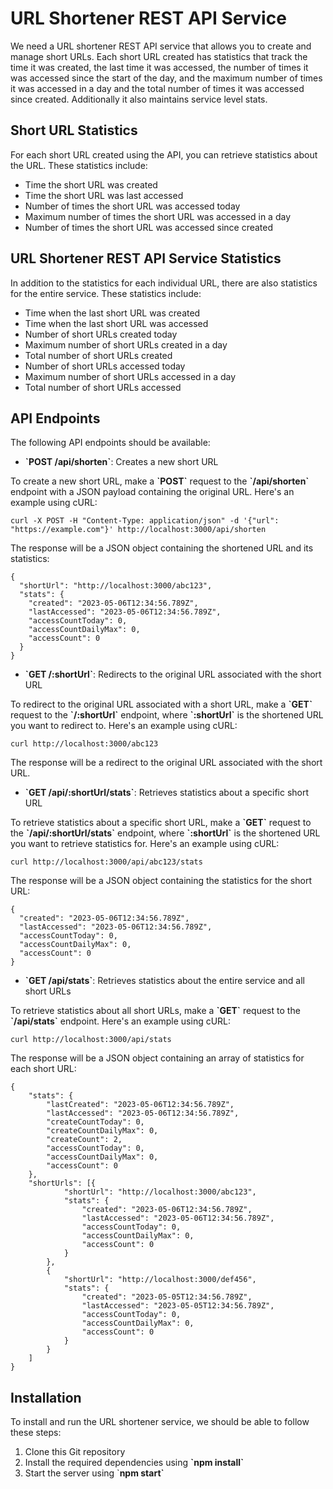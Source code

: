 # URL Shortener REST API Service

We need a URL shortener REST API service that allows you to create and manage short URLs. Each short URL created has statistics that track the time it was created, the last time it was accessed, the number of times it was accessed since the start of the day, and the maximum number of times it was accessed in a day and the total number of times it was accessed since created. Additionally it also maintains service level stats.

## Short URL Statistics

For each short URL created using the API, you can retrieve statistics about the URL. These statistics include:

- Time the short URL was created
- Time the short URL was last accessed
- Number of times the short URL was accessed today
- Maximum number of times the short URL was accessed in a day
- Number of times the short URL was accessed since created

## URL Shortener REST API Service Statistics
In addition to the statistics for each individual URL, there are also statistics for the entire service. These statistics include:
- Time when the last short URL was created
- Time when the last short URL was accessed
- Number of short URLs created today
- Maximum number of short URLs created in a day
- Total number of short URLs created
- Number of short URLs accessed today
- Maximum number of short URLs accessed in a day
- Total number of short URLs accessed

## API Endpoints

The following API endpoints should be available:

- **\`POST /api/shorten\`**: Creates a new short URL

To create a new short URL, make a **\`POST\`** request to the **\`/api/shorten\`** endpoint with a JSON payload containing the original URL. Here's an example using cURL:
```
curl -X POST -H "Content-Type: application/json" -d '{"url": "https://example.com"}' http://localhost:3000/api/shorten
```
The response will be a JSON object containing the shortened URL and its statistics:
```
{
  "shortUrl": "http://localhost:3000/abc123",
  "stats": {
    "created": "2023-05-06T12:34:56.789Z",
    "lastAccessed": "2023-05-06T12:34:56.789Z",
    "accessCountToday": 0,
    "accessCountDailyMax": 0,
    "accessCount": 0
  }
}
```

- **\`GET /:shortUrl\`**: Redirects to the original URL associated with the short URL

To redirect to the original URL associated with a short URL, make a **\`GET\`** request to the **\`/:shortUrl\`** endpoint, where **\`:shortUrl\`** is the shortened URL you want to redirect to. Here's an example using cURL:
```
curl http://localhost:3000/abc123
```
The response will be a redirect to the original URL associated with the short URL.


- **\`GET /api/:shortUrl/stats\`**: Retrieves statistics about a specific short URL

To retrieve statistics about a specific short URL, make a **\`GET\`** request to the **\`/api/:shortUrl/stats\`** endpoint, where **\`:shortUrl\`** is the shortened URL you want to retrieve statistics for. Here's an example using cURL:
```
curl http://localhost:3000/api/abc123/stats
```
The response will be a JSON object containing the statistics for the short URL:
```
{
  "created": "2023-05-06T12:34:56.789Z",
  "lastAccessed": "2023-05-06T12:34:56.789Z",
  "accessCountToday": 0,
  "accessCountDailyMax": 0,
  "accessCount": 0
}
```

- **\`GET /api/stats\`**: Retrieves statistics about the entire service and all short URLs

To retrieve statistics about all short URLs, make a **\`GET\`** request to the **\`/api/stats\`** endpoint. Here's an example using cURL:
```
curl http://localhost:3000/api/stats
```
The response will be a JSON object containing an array of statistics for each short URL:
```
{
	"stats": {
		"lastCreated": "2023-05-06T12:34:56.789Z",
		"lastAccessed": "2023-05-06T12:34:56.789Z",
		"createCountToday": 0,
		"createCountDailyMax": 0,
		"createCount": 2,
		"accessCountToday": 0,
		"accessCountDailyMax": 0,
		"accessCount": 0
	},
	"shortUrls": [{
			"shortUrl": "http://localhost:3000/abc123",
			"stats": {
				"created": "2023-05-06T12:34:56.789Z",
				"lastAccessed": "2023-05-06T12:34:56.789Z",
				"accessCountToday": 0,
				"accessCountDailyMax": 0,
				"accessCount": 0
			}
		},
		{
			"shortUrl": "http://localhost:3000/def456",
			"stats": {
				"created": "2023-05-05T12:34:56.789Z",
				"lastAccessed": "2023-05-05T12:34:56.789Z",
				"accessCountToday": 0,
				"accessCountDailyMax": 0,
				"accessCount": 0
			}
		}
	]
}
```

## Installation

To install and run the URL shortener service, we should be able to follow these steps:

1. Clone this Git repository
2. Install the required dependencies using **\`npm install\`**
3. Start the server using \`**npm start\`**


